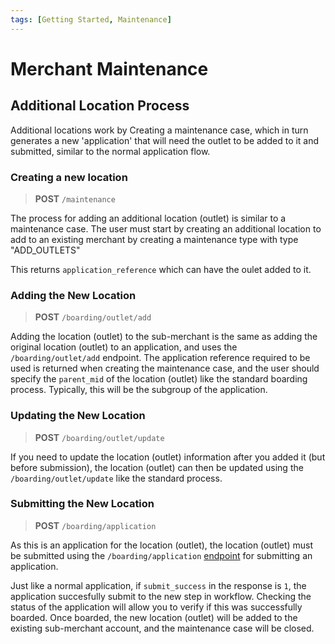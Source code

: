 ```yaml
---
tags: [Getting Started, Maintenance]
---
```

# Merchant Maintenance

## Additional Location Process

Additional locations work by Creating a maintenance case, which in turn generates a new 'application' that will need the outlet to be added to it and submitted, similar to the normal application flow. 

### Creating a new location

<!-- theme: info -->
>**POST** `/maintenance`

The process for adding an additional location (outlet) is similar to a maintenance case. The user must start by creating an additional location to add to an existing merchant by creating a maintenance type with type "ADD_OUTLETS"

This returns `application_reference` which can have the oulet added to it. 

### Adding the New Location

<!-- theme: info -->
>**POST** `/boarding/outlet/add`

Adding the location (outlet) to the sub-merchant is the same as adding the original location (outlet) to an application, and uses the `/boarding/outlet/add` endpoint. The application reference required to be used is returned when creating the maintenance case, and the user should specify the `parent_mid` of the location (outlet) like the standard boarding process. Typically, this will be the subgroup of the application.

### Updating the New Location

<!-- theme: info -->
>**POST** `/boarding/outlet/update`


If you need to update the location (outlet) information after you added it (but before submission), the location (outlet) can then be updated using the `/boarding/outlet/update` like the standard process.

### Submitting the New Location

<!-- theme: info -->
>**POST** `/boarding/application`

As this is an application for the location (outlet), the location (outlet) must be submitted using the `/boarding/application` [endpoint](../api/?type=post&path=/boarding//application) for submitting an application.

Just like a normal application, if `submit_success` in the response is `1`, the application succesfully submit to the new step in workflow. Checking the status of the application will allow you to verify if this was successfully boarded. Once boarded, the new location (outlet) will be added to the existing sub-merchant account, and the maintenance case will be closed.

